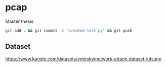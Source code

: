 # pcap
Master thesis

```sh
git add . && git commit -m "created test.py" && git push
```


## Dataset

https://www.kaggle.com/datasets/ymirsky/network-attack-dataset-kitsune
